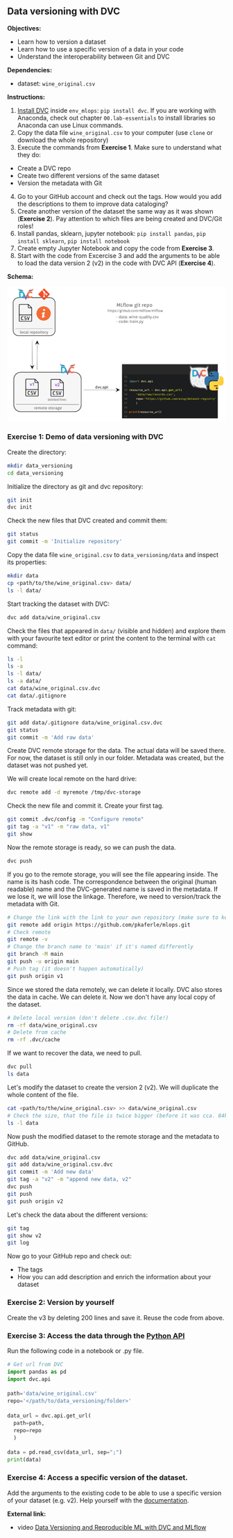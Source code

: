 ## Data versioning with DVC

**Objectives:**

- Learn how to version a dataset
- Learn how to use a specific version of a data in your code
- Understand the interoperability between Git and DVC

**Dependencies:**

- dataset: `wine_original.csv`

**Instructions:**

1. [Install DVC](https://dvc.org/doc/install) inside `env_mlops`: `pip install dvc`. If you are working with Anaconda, check out chapter `00.lab-essentials` to install libraries so Anaconda can use Linux commands.
2. Copy the data file `wine_original.csv` to your computer (use `clone` or download the whole repository)
3. Execute the commands from **Exercise 1**. Make sure to understand what they do:
  - Create a DVC repo
  - Create two different versions of the same dataset
  - Version the metadata with Git
4. Go to your GitHub account and check out the tags. How would you add the descriptions to them to improve data cataloging?
5. Create another version of the dataset the same way as it was shown (**Exercise 2**). Pay attention to which files are being created and DVC/Git roles!
6. Install pandas, sklearn, jupyter notebook:
`pip install pandas`, `pip install sklearn`, `pip install notebook`
7. Create empty Jupyter Notebook and copy the code from **Exercise 3**.
7. Start with the code from Excercise 3 and add the arguments to be able to load the data version 2 (v2) in the code with DVC API (**Exercise 4**).

**Schema:**

![Lab work](./assets/lab_schema.png)

### Exercise 1: Demo of data versioning with DVC

Create the directory:

```bash
mkdir data_versioning
cd data_versioning
```

Initialize the directory as git and dvc repository:

```bash
git init
dvc init
```

Check the new files that DVC created and commit them:

```bash
git status
git commit -m 'Initialize repository'
```

Copy the data file `wine_original.csv` to `data_versioning/data` and inspect its properties:

```bash
mkdir data
cp <path/to/the/wine_original.csv> data/
ls -l data/
```

Start tracking the dataset with DVC:

```bash
dvc add data/wine_original.csv
```

Check the files that appeared in `data/` (visible and hidden) and explore them with your favourite text editor or print the content to the terminal with `cat` command:

```bash
ls -l
ls -a
ls -l data/
ls -a data/
cat data/wine_original.csv.dvc
cat data/.gitignore
```

Track metadata with git:

```bash
git add data/.gitignore data/wine_original.csv.dvc
git status
git commit -m 'Add raw data'
```

Create DVC remote storage for the data. The actual data will be saved there.
For now, the dataset is still only in our folder. Metadata was created, but the dataset was
not pushed yet.

We will create local remote on the hard drive:

```bash
dvc remote add -d myremote /tmp/dvc-storage
```

Check the new file and commit it. Create your first tag.  

```bash
git commit .dvc/config -m "Configure remote"
git tag -a "v1" -m "raw data, v1"
git show
```

Now the remote storage is ready, so we can push the data.

```bash
dvc push
```

If you go to the remote storage, you will see the file appearing inside. The name is its hash code.
The correspondence between the original (human readable) name and the DVC-generated name is saved in the metadata. If we lose it, we will lose the linkage. Therefore, we need to version/track the metadata with Git.

```bash
# Change the link with the link to your own repository (make sure to keep .git at the end!)
git remote add origin https://github.com/pkaferle/mlops.git
# Check remote
git remote -v
# Change the branch name to 'main' if it's named differently
git branch -M main
git push -u origin main
# Push tag (it doesn't happen automatically)
git push origin v1
```

Since we stored the data remotely, we can delete it locally.
DVC also stores the data in cache. We can delete it. Now we don't have any local copy of the dataset.

```bash
# Delete local version (don't delete .csv.dvc file!)
rm -rf data/wine_original.csv
# Delete from cache
rm -rf .dvc/cache
```

If we want to recover the data, we need to pull.

```bash
dvc pull
ls data
```

Let's modify the dataset to create the version 2 (v2). We will duplicate the whole content of the file.

```bash
cat <path/to/the/wine_original.csv> >> data/wine_original.csv
# Check the size, that the file is twice bigger (before it was cca. 84kB)
ls -l data
```

Now push the modified dataset to the remote storage and the metadata to GitHub.

```bash
dvc add data/wine_original.csv
git add data/wine_original.csv.dvc
git commit -m 'Add new data'   
git tag -a "v2" -m "append new data, v2"  
dvc push
git push
git push origin v2
```

Let's check the data about the different versions:

```bash
git tag
git show v2
git log
```

Now go to your GitHub repo and check out:

- The tags
- How you can add description and enrich the information about your dataset

### Exercise 2: Version by yourself

Create the v3 by deleting 200 lines and save it. Reuse the code from above.

### Exercise 3: Access the data through the [Python API](https://dvc.org/doc/api-reference)

Run the following code in a notebook or .py file.

```python
# Get url from DVC
import pandas as pd
import dvc.api

path='data/wine_original.csv'
repo='</path/to/data_versioning/folder>'

data_url = dvc.api.get_url(
  path=path,
  repo=repo
  )

data = pd.read_csv(data_url, sep=";")
print(data)
```

### Exercise 4: Access a specific version of the dataset.

Add the arguments to the existing code to be able to use a specific version of your dataset (e.g. v2). Help yourself with the [documentation](https://dvc.org/doc/api-reference/get_url).

**External link:**

- video [Data Versioning and Reproducible ML with DVC and MLflow](https://www.youtube.com/watch?v=W2DvpCYw22o)
